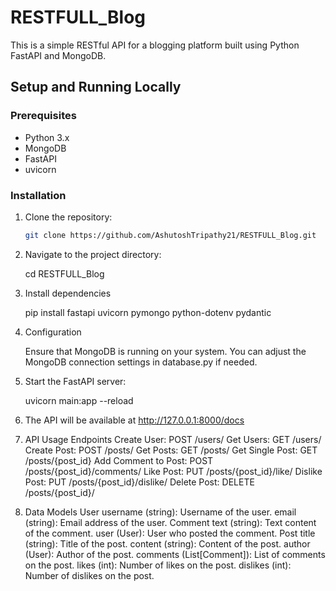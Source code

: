 # RESTFULL_Blog

This is a simple RESTful API for a blogging platform built using Python FastAPI and MongoDB.

## Setup and Running Locally

### Prerequisites

- Python 3.x
- MongoDB
- FastAPI
- uvicorn

### Installation

1. Clone the repository:

   ```bash
   git clone https://github.com/AshutoshTripathy21/RESTFULL_Blog.git

2. Navigate to the project directory:

   cd RESTFULL_Blog

4. Install dependencies

   pip install fastapi uvicorn pymongo python-dotenv pydantic

5. Configuration

   Ensure that MongoDB is running on your system. You can adjust the MongoDB connection settings in database.py if needed.

6. Start the FastAPI server:

   uvicorn main:app --reload

7. The API will be available at http://127.0.0.1:8000/docs

8. API Usage
   Endpoints
     Create User: POST /users/
     Get Users: GET /users/
     Create Post: POST /posts/
     Get Posts: GET /posts/
     Get Single Post: GET /posts/{post_id}
     Add Comment to Post: POST /posts/{post_id}/comments/
     Like Post: PUT /posts/{post_id}/like/
     Dislike Post: PUT /posts/{post_id}/dislike/
     Delete Post: DELETE /posts/{post_id}/

9. Data Models
    User
      username (string): Username of the user.
      email (string): Email address of the user.
    Comment
      text (string): Text content of the comment.
      user (User): User who posted the comment.
    Post
      title (string): Title of the post.
      content (string): Content of the post.
      author (User): Author of the post.
      comments (List[Comment]): List of comments on the post.
      likes (int): Number of likes on the post.
      dislikes (int): Number of dislikes on the post.

   
